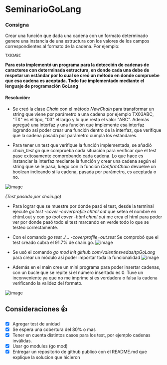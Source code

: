 # SeminarioGoLang

### Consigna

Crear una función que dada una cadena con un formato determinado genere una instancia de una estructura con los valores de los campos correspondientes al formato de la cadena. Por ejemplo:
```
TX03ABC
```
**Para esto implementó un programa para la detección de cadenas de caracteres con determinada estructura, en donde cada una debe de respetar un estándar por lo cual se creó un método en donde compruebe que esa cadena es aceptada. Todo fue implementado mediante el lenguaje de programación GoLang**

#### Resolución: 
- Se creó la clase *Chain* con el método *NewChain* para transformar un string que viene por parámetro a una cadena por ejemplo TX03ABC, "TX" es el tipo, "03" el largo y lo que resta el valor "ABC". Además agregué una interfaz y una función que implemente esa interfaz logrando así poder crear una función dentro de la interfaz, que verifique que la cadena pasada por parámetro cumpla los estándares.

- Para tener un test que verifique la función implementada, se añadió *chain_test.go* que comprueba cada situación para verificar que el test pase exitosamente comprobando cada cadena. Lo que hace es instanciar la interfaz mediante la función y crear una cadena según el string que se le pasa, luego con la función *ConfirmChain* devuelve un boolean indicando si la cadena, pasada por parámetro, es aceptada o no.

![image](https://user-images.githubusercontent.com/39970358/133549827-6eb8642a-9fd5-4165-ba58-b4fff63c045d.png)

*(Test pasado por chain.go)*
- Para lograr que se muestre por donde pasó el test, desde la terminal ejecute *go test -cover -coverprofile chtml.out* que setea el nombre en chtml.out y con *go tool cover -html chtml.out* me crea el html para poder ver por donde pasó todo el test marcando en verde todo lo que se testeo correctamente.

- Con el comando *go test ./... -coverprofile=out.test* Se comprobó que el test creado cubra el 91.7% de chain.go.
![image](https://user-images.githubusercontent.com/39970358/133549779-a08a0150-87ec-4beb-b7d7-89d09f212dd6.png)

- Se usó el comando *go mod init github.com/valentinsvedas/tpGoLang* para crear un módulo así poder importar toda la funcionalidad
![image](https://user-images.githubusercontent.com/39970358/133551987-94da43ec-b383-427b-b8a7-8ef1542bf665.png)

- Además en el main cree un mini programa para poder insertar cadenas, con un bucle que se repite si el número insertado es 0. Tuve un inconveniente ya que no me imprime si es verdadera o falsa la cadena verificando la validez del formato.

![image](https://user-images.githubusercontent.com/39970358/133551602-9dd4358b-8ade-404b-ac83-12a28499d66b.png)


## Consideraciones 👍
- [x] Agregar test de unidad
- [x] Se espera una cobertura del 80% o mas
- [x] Tener en cuenta distintos casos para los test, por ejemplo cadenas inválidas.
- [x] Usar go modules (go mod)
- [x] Entregar un repositorio de github publico con el README.md que explique la solucion que hicieron
